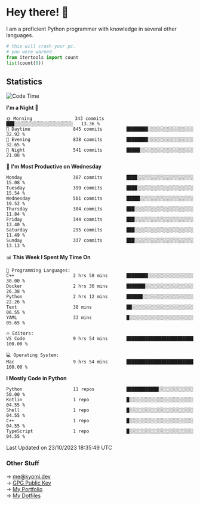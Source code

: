 # Hey there! 👋

I am a proficient Python programmer with knowledge in several other languages.

```py
# this will crash your pc.
# you were warned.
from itertools import count
list(count(0))
```

## Statistics
<!--START_SECTION:waka-->
![Code Time](http://img.shields.io/badge/Code%20Time-517%20hrs%2036%20mins-blue)

**I'm a Night 🦉** 

```text
🌞 Morning                343 commits         ███░░░░░░░░░░░░░░░░░░░░░░   13.36 % 
🌆 Daytime                845 commits         ████████░░░░░░░░░░░░░░░░░   32.92 % 
🌃 Evening                838 commits         ████████░░░░░░░░░░░░░░░░░   32.65 % 
🌙 Night                  541 commits         █████░░░░░░░░░░░░░░░░░░░░   21.08 % 
```
📅 **I'm Most Productive on Wednesday** 

```text
Monday                   387 commits         ████░░░░░░░░░░░░░░░░░░░░░   15.08 % 
Tuesday                  399 commits         ████░░░░░░░░░░░░░░░░░░░░░   15.54 % 
Wednesday                501 commits         █████░░░░░░░░░░░░░░░░░░░░   19.52 % 
Thursday                 304 commits         ███░░░░░░░░░░░░░░░░░░░░░░   11.84 % 
Friday                   344 commits         ███░░░░░░░░░░░░░░░░░░░░░░   13.40 % 
Saturday                 295 commits         ███░░░░░░░░░░░░░░░░░░░░░░   11.49 % 
Sunday                   337 commits         ███░░░░░░░░░░░░░░░░░░░░░░   13.13 % 
```


📊 **This Week I Spent My Time On** 

```text
💬 Programming Languages: 
C++                      2 hrs 58 mins       ████████░░░░░░░░░░░░░░░░░   30.00 % 
Docker                   2 hrs 36 mins       ███████░░░░░░░░░░░░░░░░░░   26.38 % 
Python                   2 hrs 12 mins       ██████░░░░░░░░░░░░░░░░░░░   22.26 % 
Text                     38 mins             ██░░░░░░░░░░░░░░░░░░░░░░░   06.55 % 
YAML                     33 mins             █░░░░░░░░░░░░░░░░░░░░░░░░   05.65 % 

🔥 Editors: 
VS Code                  9 hrs 54 mins       █████████████████████████   100.00 % 

💻 Operating System: 
Mac                      9 hrs 54 mins       █████████████████████████   100.00 % 
```

**I Mostly Code in Python** 

```text
Python                   11 repos            ████████████░░░░░░░░░░░░░   50.00 % 
Kotlin                   1 repo              █░░░░░░░░░░░░░░░░░░░░░░░░   04.55 % 
Shell                    1 repo              █░░░░░░░░░░░░░░░░░░░░░░░░   04.55 % 
C++                      1 repo              █░░░░░░░░░░░░░░░░░░░░░░░░   04.55 % 
TypeScript               1 repo              █░░░░░░░░░░░░░░░░░░░░░░░░   04.55 % 
```




 Last Updated on 23/10/2023 18:35:49 UTC
<!--END_SECTION:waka-->

### Other Stuff

→ [me@kyomi.dev](mailto:me@kyomi.dev)\
→ [GPG Public Key](https://github.com/bitterteriyaki.gpg)\
→ [My Portfolio](https://kyomi.dev)\
→ [My Dotfiles](https://github.com/bitterteriyaki/dotfiles)
